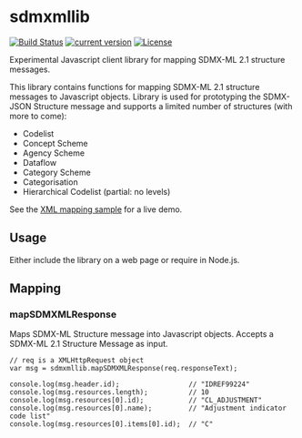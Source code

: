 # sdmxmllib

[![Build Status](https://travis-ci.org/airosa/sdmxmllib.svg?branch=master)](https://travis-ci.org/airosa/sdmxmllib)
[![current version](https://img.shields.io/npm/v/sdmxmllib.svg)](https://www.npmjs.com/package/sdmxmllib)
[![License](https://img.shields.io/npm/l/sdmxmllib.svg)](http://spdx.org/licenses/MIT)

Experimental Javascript client library for mapping SDMX-ML 2.1 structure messages.

This library contains functions for mapping SDMX-ML 2.1 structure messages to
Javascript objects. Library is used for prototyping the SDMX-JSON Structure
message and supports a limited number of structures (with more to come):

- Codelist
- Concept Scheme
- Agency Scheme
- Dataflow
- Category Scheme
- Categorisation
- Hierarchical Codelist (partial: no levels)

See the [XML mapping sample](http://airosa.github.io/sdmxmllib/samples/sdmxmlmap/)
for a live demo.


## Usage ##

Either include the library on a web page or require in Node.js.

## Mapping ##

### mapSDMXMLResponse

Maps SDMX-ML Structure message into Javascript objects. Accepts a SDMX-ML 2.1
Structure Message as input.

```
// req is a XMLHttpRequest object
var msg = sdmxmllib.mapSDMXMLResponse(req.responseText);

console.log(msg.header.id);                 // "IDREF99224"
console.log(msg.resources.length);          // 10
console.log(msg.resources[0].id);           // "CL_ADJUSTMENT"
console.log(msg.resources[0].name);         // "Adjustment indicator code list"
console.log(msg.resources[0].items[0].id);  // "C"
```
